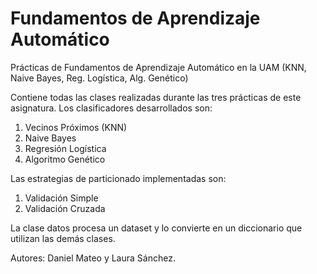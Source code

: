 # Fundamentos de Aprendizaje Automático
Prácticas de Fundamentos de Aprendizaje Automático en la UAM (KNN, Naive Bayes, Reg. Logística, Alg. Genético)

Contiene todas las clases realizadas durante las tres prácticas de este asignatura. Los clasificadores desarrollados son:
1. Vecinos Próximos (KNN)
2. Naive Bayes
3. Regresión Logística
4. Algoritmo Genético

Las estrategias de particionado implementadas son:
1. Validación Simple
2. Validación Cruzada

La clase datos procesa un dataset y lo convierte en un diccionario que utilizan las demás clases.

Autores: Daniel Mateo y Laura Sánchez.

